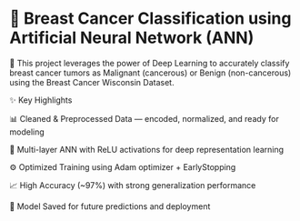 # 🧠 Breast Cancer Classification using Artificial Neural Network (ANN)

🚀 This project leverages the power of Deep Learning to accurately classify breast cancer tumors as Malignant (cancerous) or Benign (non-cancerous) using the Breast Cancer Wisconsin Dataset.


✨ Key Highlights

📊 Cleaned & Preprocessed Data — encoded, normalized, and ready for modeling

🧠 Multi-layer ANN with ReLU activations for deep representation learning

⚙️ Optimized Training using Adam optimizer + EarlyStopping

📈 High Accuracy (~97%) with strong generalization performance

💾 Model Saved for future predictions and deployment
